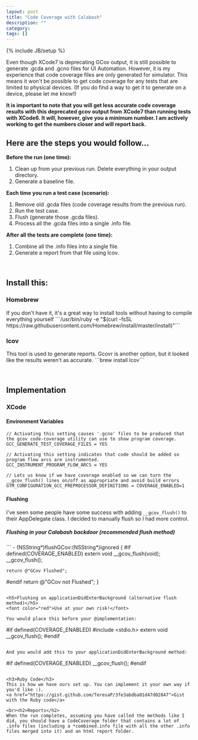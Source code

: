 ```yaml
---
layout: post
title: "Code Coverage with Calabash"
description: ""
category: 
tags: []
---
```

{% include JB/setup %}

Even though XCode7 is deprecating GCov output, it is still possible to generate .gcda and .gcno files for UI Automation.  However, it is my experience that code coverage files are only generated for simulator. This means it won't be possible to get code coverage for any tests that are limited to physical devices.  (If you do find a way to get it to generate on a device, please let me know!)

<b>It is important to note that you will get less accurate code coverage results with this deprecated gcov output from XCode7 than running tests with XCode6. It will, however, give you a minimum number.  I am actively working to get the numbers closer and will report back.</b>

<!--more-->

<h2>Here are the steps you would follow...</h2>

<b>Before the run (one time):</b>
<ol>
  <li>Clean up from your previous run. Delete everything in your output directory.  </li>
  <li>Generate a baseline file.  </li>
</ol>

<b>Each time you run a test case (scenario):</b>
<ol>
  <li>Remove old .gcda files (code coverage results from the previous run).</li>
  <li>Run the test case.</li>
  <li>Flush (generate those .gcda files).</li>
  <li>Process all the .gcda files into a single .info file.</li>
</ol>

<b>After all the tests are complete (one time):</b>
<ol>
  <li>Combine all the .info files into a single file.</li>
  <li>Generate a report from that file using lcov.</li>
</ol>

<br><h2>Install this:</h2>
<h3>Homebrew</h3>
If you don't have it, it's a great way to install tools without having to compile everything yourself
```/usr/bin/ruby -e "$(curl -fsSL https://raw.githubusercontent.com/Homebrew/install/master/install)"```

<h3>lcov</h3>
This tool is used to generate reports. Gcovr is another option, but it looked like the results weren't as accurate.
```brew install lcov```


<br><h2>Implementation</h2>
<h3>XCode</h3>
<h4>Environment Variables</h4>

```
// Activating this setting causes '.gcno' files to be produced that the gcov code-coverage utility can use to show program coverage.
GCC_GENERATE_TEST_COVERAGE_FILES = YES
 
// Activating this setting indicates that code should be added so program flow arcs are instrumented.
GCC_INSTRUMENT_PROGRAM_FLOW_ARCS = YES
 
// Lets us know if we have coverage enabled so we can turn the __gcov_flush() lines on/off as appropriate and avoid build errors
GTM_CONFIGURATION_GCC_PREPROCESSOR_DEFINITIONS = COVERAGE_ENABLED=1
```

<h4>Flushing</h4>

I've seen some people have some success with adding ```__gcov_flush()``` to their AppDelegate class. I decided to manually flush so I had more control.

<h5>Flushing in your Calabash backdoor (recommended flush method)</h5>
```
- (NSString*)flushGCov:(NSString*)ignored
{
#if defined(COVERAGE_ENABLED)
	extern void __gcov_flush(void);
	__gcov_flush();
	
	return @"GCov Flushed";
#endif
	return @"GCov not Flushed";
}
```

<h5>Flushing on applicationDidEnterBackground (alternative flush method)</h5>
<font color="red">Use at your own risk!</font>

You would place this before your @implementation:

```
#if defined(COVERAGE_ENABLED)
#include <stdio.h>
extern void __gcov_flush();
#endif
```

And you would add this to your applicationDidEnterBackground method:

```
#if defined(COVERAGE_ENABLED)
	__gcov_flush();
#endif
```

<h3>Ruby Code</h3>
This is how we have ours set up. You can implement it your own way if you'd like :).
<a href="https://gist.github.com/TeresaP/3fe3abdba01d47d02847">Gist with the Ruby code</a>

<br><h2>Reports</h2>
When the run completes, assuming you have called the methods like I did, you should have a CodeCoverage folder that contains a lot of .info files (including a *combined.info file with all the other .info files merged into it) and an html report folder.


